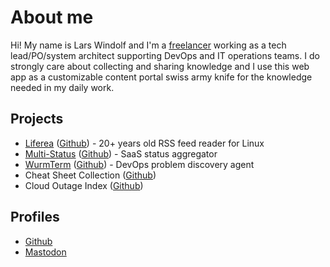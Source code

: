 # About me

Hi! My name is Lars Windolf and I'm a <a href="http://lzone.de/consulting/en">freelancer</a> 
working as a tech lead/PO/system architect supporting DevOps and IT operations teams. I do 
strongly care about collecting and sharing knowledge and I use this web app as a customizable 
content portal swiss army knife for the knowledge needed in my daily work.

 ## Projects

 <ul>
     <li><a href="/liferea">Liferea</a> (<a href="https://github.com/lwindolf/liferea">Github</a>) - 20+ years old RSS feed reader for Linux</li>
     <li><a href="/multi-status">Multi-Status</a> (<a href="https://github.com/lwindolf/multi-status">Github</a>) - SaaS status aggregator</li>
     <li><a href="/#/wurmterm">WurmTerm</a> (<a href="https://github.com/lwindolf/wurmterm-backend">Github</a>) - DevOps problem discovery agent</li>
     <li>Cheat Sheet Collection (<a href="https://github.com/lwindolf/lzone-cheat-sheets">Github</a>)</li>
     <li>Cloud Outage Index (<a href="https://github.com/lwindolf/cloud-outages">Github</a>)</li>
 </ul>

 ## Profiles

 <ul>
     <li><a href="https://github.com/lwindolf">Github</a></li>
     <li><a rel="me" href="https://mas.to/@lwindolf">Mastodon</a></li>
 </ul>
